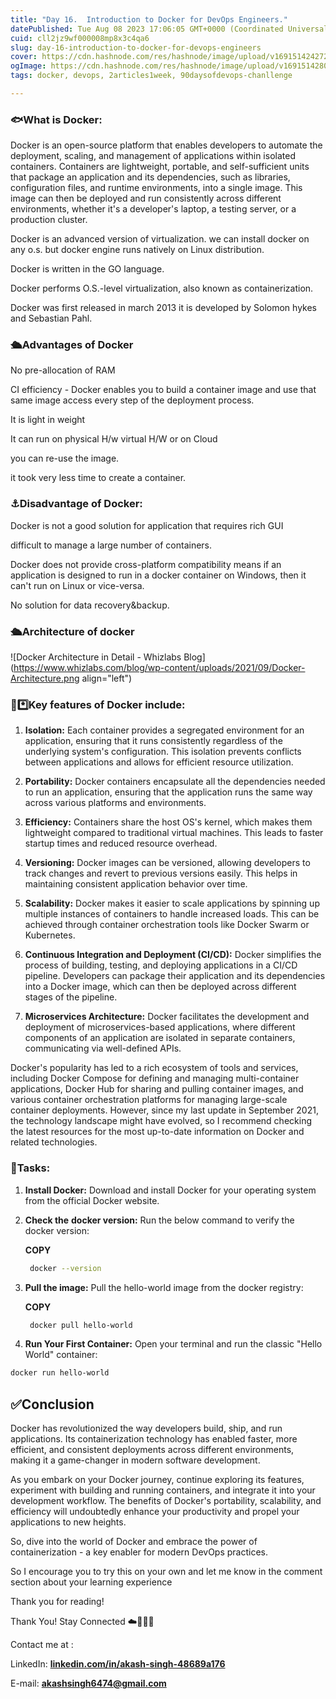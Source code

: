 ```yaml
---
title: "Day 16.  Introduction to Docker for DevOps Engineers."
datePublished: Tue Aug 08 2023 17:06:05 GMT+0000 (Coordinated Universal Time)
cuid: cll2jz9wf000008mp8x3c4qa6
slug: day-16-introduction-to-docker-for-devops-engineers
cover: https://cdn.hashnode.com/res/hashnode/image/upload/v1691514242728/6a053bbd-ae9d-443a-81ed-5588e4603d8d.png
ogImage: https://cdn.hashnode.com/res/hashnode/image/upload/v1691514280493/8f89f259-6321-4386-8e06-1274e810e1ae.png
tags: docker, devops, 2articles1week, 90daysofdevops-chanllenge

---
```


### **🐟What is Docker:**

Docker is an open-source platform that enables developers to automate the deployment, scaling, and management of applications within isolated containers. Containers are lightweight, portable, and self-sufficient units that package an application and its dependencies, such as libraries, configuration files, and runtime environments, into a single image. This image can then be deployed and run consistently across different environments, whether it's a developer's laptop, a testing server, or a production cluster.

Docker is an advanced version of virtualization. we can install docker on any o.s. but docker engine runs natively on Linux distribution.

Docker is written in the GO language.

Docker performs O.S.-level virtualization, also known as containerization.

Docker was first released in march 2013 it is developed by Solomon hykes and Sebastian Pahl.

### **🛳️Advantages of Docker**

No pre-allocation of RAM

CI efficiency - Docker enables you to build a container image and use that same image access every step of the deployment process.

It is light in weight

It can run on physical H/w virtual H/W or on Cloud

you can re-use the image.

it took very less time to create a container.

### ⚓Disadvantage of Docker:

Docker is not a good solution for application that requires rich GUI

difficult to manage a large number of containers.

Docker does not provide cross-platform compatibility means if an application is designed to run in a docker container on Windows, then it can't run on Linux or vice-versa.

No solution for data recovery&backup.

### **🛳️Architecture of docker**

![Docker Architecture in Detail - Whizlabs Blog](https://www.whizlabs.com/blog/wp-content/uploads/2021/09/Docker-Architecture.png align="left")

### **🔑\*️⃣Key features of Docker include:**

1. **Isolation:** Each container provides a segregated environment for an application, ensuring that it runs consistently regardless of the underlying system's configuration. This isolation prevents conflicts between applications and allows for efficient resource utilization.
    
2. **Portability:** Docker containers encapsulate all the dependencies needed to run an application, ensuring that the application runs the same way across various platforms and environments.
    
3. **Efficiency:** Containers share the host OS's kernel, which makes them lightweight compared to traditional virtual machines. This leads to faster startup times and reduced resource overhead.
    
4. **Versioning:** Docker images can be versioned, allowing developers to track changes and revert to previous versions easily. This helps in maintaining consistent application behavior over time.
    
5. **Scalability:** Docker makes it easier to scale applications by spinning up multiple instances of containers to handle increased loads. This can be achieved through container orchestration tools like Docker Swarm or Kubernetes.
    
6. **Continuous Integration and Deployment (CI/CD):** Docker simplifies the process of building, testing, and deploying applications in a CI/CD pipeline. Developers can package their application and its dependencies into a Docker image, which can then be deployed across different stages of the pipeline.
    
7. **Microservices Architecture:** Docker facilitates the development and deployment of microservices-based applications, where different components of an application are isolated in separate containers, communicating via well-defined APIs.
    

Docker's popularity has led to a rich ecosystem of tools and services, including Docker Compose for defining and managing multi-container applications, Docker Hub for sharing and pulling container images, and various container orchestration platforms for managing large-scale container deployments. However, since my last update in September 2021, the technology landscape might have evolved, so I recommend checking the latest resources for the most up-to-date information on Docker and related technologies.

### **🦈Tasks**:

1. **Install Docker:** Download and install Docker for your operating system from the official Docker website.
    
2. **Check the** **docker version:** Run the below command to verify the docker version:
    
    **COPY**
    
    ```bash
     docker --version
    ```
    
3. **Pull the image:** Pull the hello-world image from the docker registry:
    
    **COPY**
    
    ```bash
     docker pull hello-world
    ```
    
4. **Run Your First Container:** Open your terminal and run the classic "Hello World" container:
    

```bash
docker run hello-world
```

## **✅Conclusion**

Docker has revolutionized the way developers build, ship, and run applications. Its containerization technology has enabled faster, more efficient, and consistent deployments across different environments, making it a game-changer in modern software development.

As you embark on your Docker journey, continue exploring its features, experiment with building and running containers, and integrate it into your development workflow. The benefits of Docker's portability, scalability, and efficiency will undoubtedly enhance your productivity and propel your applications to new heights.

So, dive into the world of Docker and embrace the power of containerization - a key enabler for modern DevOps practices.

So I encourage you to try this on your own and let me know in the comment section about your learning experience

Thank you for reading!

Thank You! Stay Connected ☁️👩‍💻🌈

Contact me at :

LinkedIn: [**linkedin.com/in/akash-singh-48689a176**](http://linkedin.com/in/akash-singh-48689a176)

E-mail: [**akashsingh6474@gmail.com**](mailto:akashsingh6474@gmail.com)
